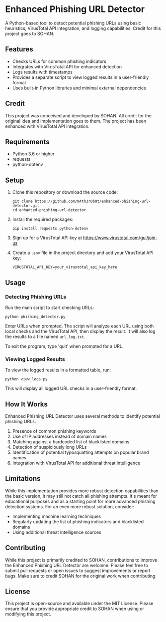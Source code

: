 # Enhanced Phishing URL Detector

A Python-based tool to detect potential phishing URLs using basic heuristics, VirusTotal API integration, and logging capabilities. Credit for this project goes to SOHAN.

## Features

- Checks URLs for common phishing indicators
- Integrates with VirusTotal API for enhanced detection
- Logs results with timestamps
- Provides a separate script to view logged results in a user-friendly format
- Uses built-in Python libraries and minimal external dependencies

## Credit

This project was conceived and developed by SOHAN. All credit for the original idea and implementation goes to them. The project has been enhanced with VirusTotal API integration.

## Requirements

- Python 3.6 or higher
- requests
- python-dotenv

## Setup

1. Clone this repository or download the source code:

   ```
   git clone https://github.com/m4th3r0b0t/enhanced-phishing-url-detector.git
   cd enhanced-phishing-url-detector
   ```

2. Install the required packages:

   ```
   pip install requests python-dotenv
   ```

3. Sign up for a VirusTotal API key at https://www.virustotal.com/gui/join-us

4. Create a `.env` file in the project directory and add your VirusTotal API key:

   ```
   VIRUSTOTAL_API_KEY=your_virustotal_api_key_here
   ```

## Usage

### Detecting Phishing URLs

Run the main script to start checking URLs:

```
python phishing_detector.py
```

Enter URLs when prompted. The script will analyze each URL using both local checks and the VirusTotal API, then display the result. It will also log the results to a file named `url_log.txt`.

To exit the program, type 'quit' when prompted for a URL.

### Viewing Logged Results

To view the logged results in a formatted table, run:

```
python view_logs.py
```

This will display all logged URL checks in a user-friendly format.

## How It Works

Enhanced Phishing URL Detector uses several methods to identify potential phishing URLs:

1. Presence of common phishing keywords
2. Use of IP addresses instead of domain names
3. Matching against a hardcoded list of blacklisted domains
4. Detection of suspiciously long URLs
5. Identification of potential typosquatting attempts on popular brand names
6. Integration with VirusTotal API for additional threat intelligence

## Limitations

While this implementation provides more robust detection capabilities than the basic version, it may still not catch all phishing attempts. It's meant for educational purposes and as a starting point for more advanced phishing detection systems. For an even more robust solution, consider:

- Implementing machine learning techniques
- Regularly updating the list of phishing indicators and blacklisted domains
- Using additional threat intelligence sources

## Contributing

While this project is primarily credited to SOHAN, contributions to improve the Enhanced Phishing URL Detector are welcome. Please feel free to submit pull requests or open issues to suggest improvements or report bugs. Make sure to credit SOHAN for the original work when contributing.

## License

This project is open-source and available under the MIT License. Please ensure that you provide appropriate credit to SOHAN when using or modifying this project.
